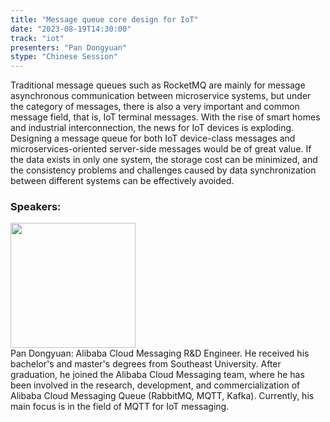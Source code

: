 ```yaml
---
title: "Message queue core design for IoT"
date: "2023-08-19T14:30:00" 
track: "iot"
presenters: "Pan Dongyuan"
stype: "Chinese Session"
---
```

Traditional message queues such as RocketMQ are mainly for message asynchronous communication between microservice systems, but under the category of messages, there is also a very important and common message field, that is, IoT terminal messages. With the rise of smart homes and industrial interconnection, the news for IoT devices is exploding. Designing a message queue for both IoT device-class messages and microservices-oriented server-side messages would be of great value. If the data exists in only one system, the storage cost can be minimized, and the consistency problems and challenges caused by data synchronization between different systems can be effectively avoided.
 ### Speakers: 
 <img src="https://img.bagevent.com/resource/20230726/1855085891016.jpeg" width="200" /><br>Pan Dongyuan: Alibaba Cloud Messaging R&D Engineer. He received his bachelor's and master's degrees from Southeast University. After graduation, he joined the Alibaba Cloud Messaging team, where he has been involved in the research, development, and commercialization of Alibaba Cloud Messaging Queue (RabbitMQ, MQTT, Kafka). Currently, his main focus is in the field of MQTT for IoT messaging.
 <br><br>